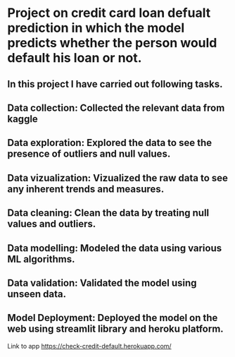 # Project on credit card loan defualt prediction in which the model predicts whether the person would default his loan or not.
## In this project I have carried out following tasks.
## Data collection: Collected the relevant data from kaggle
## Data exploration: Explored the data to see the presence of outliers and null values.
## Data vizualization: Vizualized the raw data to see any inherent trends and measures.
## Data cleaning: Clean the data by treating null values and outliers.
## Data modelling: Modeled the data using various ML algorithms.
## Data validation: Validated the model using unseen data.
## Model Deployment: Deployed the model on the web using streamlit library and heroku platform.


Link to app https://check-credit-default.herokuapp.com/
